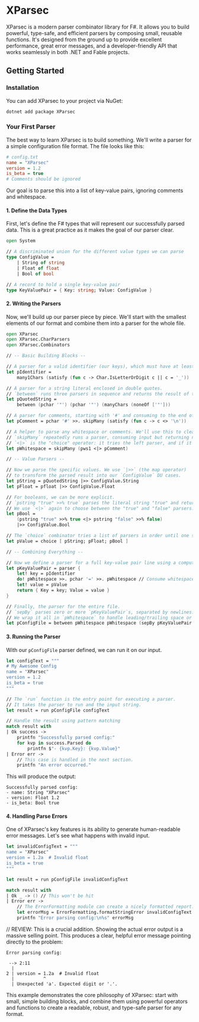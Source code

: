 # XParsec

XParsec is a modern parser combinator library for F#. It allows you to build powerful, type-safe, and efficient parsers by composing small, reusable functions. It's designed from the ground up to provide excellent performance, great error messages, and a developer-friendly API that works seamlessly in both .NET and Fable projects.

## Getting Started

### Installation

You can add XParsec to your project via NuGet:

```bash
dotnet add package XParsec
```

### Your First Parser

The best way to learn XParsec is to build something. We'll write a parser for a simple configuration file format. The file looks like this:

```ini
# config.txt
name = "XParsec"
version = 1.2
is_beta = true
# Comments should be ignored
```

Our goal is to parse this into a list of key-value pairs, ignoring comments and whitespace.

#### 1. Define the Data Types

First, let's define the F# types that will represent our successfully parsed data. This is a great practice as it makes the goal of our parser clear.

```fsharp
open System

// A discriminated union for the different value types we can parse
type ConfigValue =
    | String of string
    | Float of float
    | Bool of bool

// A record to hold a single key-value pair
type KeyValuePair = { Key: string; Value: ConfigValue }
```

#### 2. Writing the Parsers

Now, we'll build up our parser piece by piece. We'll start with the smallest elements of our format and combine them into a parser for the whole file.

```fsharp
open XParsec
open XParsec.CharParsers
open XParsec.Combinators

// -- Basic Building Blocks --

// A parser for a valid identifier (our keys), which must have at least one character.
let pIdentifier =
    many1Chars (satisfy (fun c -> Char.IsLetterOrDigit c || c = '_'))

// A parser for a string literal enclosed in double quotes.
// `between` runs three parsers in sequence and returns the result of the middle one.
let pQuotedString =
    between (pchar '"') (pchar '"') (manyChars (noneOf ['"']))

// A parser for comments, starting with '#' and consuming to the end of the line.
let pComment = pchar '#' >>. skipMany (satisfy (fun c -> c <> '\n'))

// A helper to parse any whitespace or comments. We'll use this to clean up.
// `skipMany` repeatedly runs a parser, consuming input but returning nothing (unit).
// `<|>` is the "choice" operator: it tries the left parser, and if it fails, tries the right.
let pWhitespace = skipMany (pws1 <|> pComment)

// -- Value Parsers --

// Now we parse the specific values. We use `|>>` (the map operator)
// to transform the parsed result into our `ConfigValue` DU cases.
let pString = pQuotedString |>> ConfigValue.String
let pFloat = pfloat |>> ConfigValue.Float

// For booleans, we can be more explicit.
// `pstring "true" >>% true` parses the literal string "true" and returns the boolean `true`.
// We use `<|>` again to choose between the "true" and "false" parsers.
let pBool =
    (pstring "true" >>% true <|> pstring "false" >>% false)
    |>> ConfigValue.Bool

// The `choice` combinator tries a list of parsers in order until one succeeds.
let pValue = choice [ pString; pFloat; pBool ]

// -- Combining Everything --

// Now we define a parser for a full key-value pair line using a computation expression.
let pKeyValuePair = parser {
    let! key = pIdentifier
    do! pWhitespace >>. pchar '=' >>. pWhitespace // Consume whitespace and the '='
    let! value = pValue
    return { Key = key; Value = value }
}

// Finally, the parser for the entire file.
// `sepBy` parses zero or more `pKeyValuePair`s, separated by newlines.
// We wrap it all in `pWhitespace` to handle leading/trailing space or comments.
let pConfigFile = between pWhitespace pWhitespace (sepBy pKeyValuePair skipNewline)
```

#### 3. Running the Parser

With our `pConfigFile` parser defined, we can run it on our input.

```fsharp
let configText = """
# My Awesome Config
name = "XParsec"
version = 1.2
is_beta = true
"""

// The `run` function is the entry point for executing a parser.
// It takes the parser to run and the input string.
let result = run pConfigFile configText

// Handle the result using pattern matching
match result with
| Ok success ->
    printfn "Successfully parsed config:"
    for kvp in success.Parsed do
        printfn $"- {kvp.Key}: {kvp.Value}"
| Error err ->
    // This case is handled in the next section.
    printfn "An error occurred."
```

This will produce the output:

```log
Successfully parsed config:
- name: String "XParsec"
- version: Float 1.2
- is_beta: Bool true
```

#### 4. Handling Parse Errors

One of XParsec's key features is its ability to generate human-readable error messages. Let's see what happens with invalid input.

```fsharp
let invalidConfigText = """
name = "XParsec"
version = 1.2a  # Invalid float
is_beta = true
"""

let result = run pConfigFile invalidConfigText

match result with
| Ok _ -> () // This won't be hit
| Error err ->
    // The ErrorFormatting module can create a nicely formatted report.
    let errorMsg = ErrorFormatting.formatStringError invalidConfigText err
    printfn "Error parsing config:\n%s" errorMsg
```

// REVIEW: This is a crucial addition. Showing the actual error output is a massive selling point.
This produces a clear, helpful error message pointing directly to the problem:

```log
Error parsing config:

 --> 2:11
  |
2 | version = 1.2a  # Invalid float
  |           ^
  | Unexpected 'a'. Expected digit or '.'.
```

This example demonstrates the core philosophy of XParsec: start with small, simple building blocks, and combine them using powerful operators and functions to create a readable, robust, and type-safe parser for any format.
